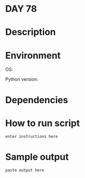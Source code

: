 
# DAY 78

# Description

# Environment
OS:

Python version:

# Dependencies

# How to run script
```
enter instructions here
```

# Sample output
```
paste output here
```
